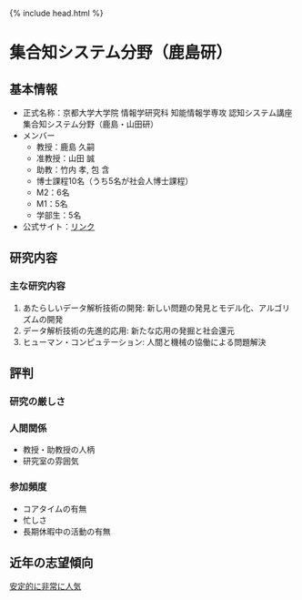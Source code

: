 {% include head.html %}
# 集合知システム分野（鹿島研）
## 基本情報
- 正式名称：京都大学大学院 情報学研究科 知能情報学専攻 認知システム講座 集合知システム分野（鹿島・山田研）
- メンバー
  - 教授：鹿島 久嗣
  - 准教授：山田 誠
  - 助教：竹内 孝, 包 含
  - 博士課程10名（うち5名が社会人博士課程）
  - M2：6名
  - M1：5名
  - 学部生：5名
- 公式サイト：[リンク](http://www.ml.ist.i.kyoto-u.ac.jp)

## 研究内容
### 主な研究内容
1. あたらしいデータ解析技術の開発: 新しい問題の発見とモデル化、アルゴリズムの開発
1. データ解析技術の先進的応用: 新たな応用の発掘と社会還元
1. ヒューマン・コンピュテーション: 人間と機械の協働による問題解決

## 評判
### 研究の厳しさ
### 人間関係
- 教授・助教授の人柄
- 研究室の雰囲気
### 参加頻度
- コアタイムの有無
- 忙しさ
- 長期休暇中の活動の有無

## 近年の志望傾向
<u>安定的に非常に人気</u>